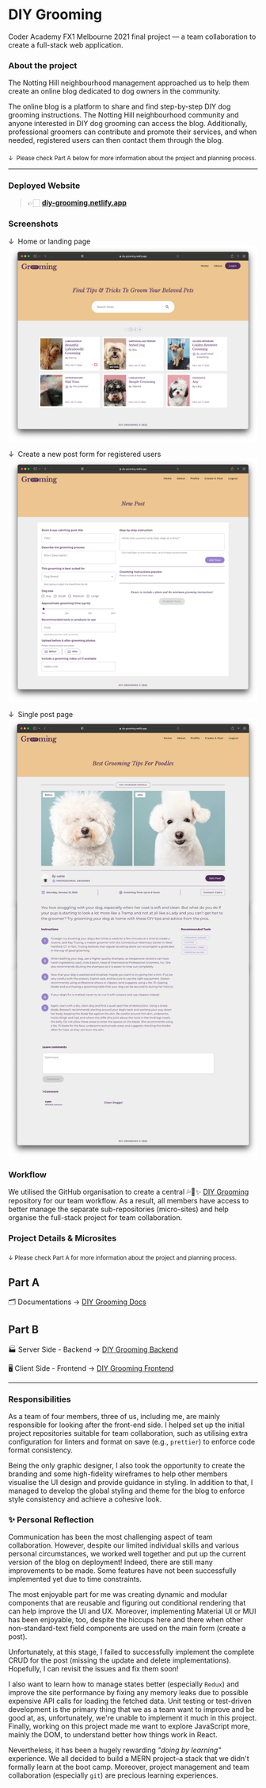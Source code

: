 # DIY Grooming

Coder Academy FX1 Melbourne 2021 final project –– a team collaboration to create a full-stack web application.

### About the project

The Notting Hill neighbourhood management approached us to help them create an online blog dedicated to dog owners in the community.

The online blog is a platform to share and find step-by-step DIY dog grooming instructions. The Notting Hill neighbourhood community and anyone interested in DIY dog grooming can access the blog. Additionally, professional groomers can contribute and promote their services, and when needed, registered users can then contact them through the blog.

<sub> &darr;  Please check Part A below for more information about the project and planning process.</sub>

---

### Deployed Website

> 👉🏻   [**diy-grooming.netlify.app**](https://diy-grooming.netlify.app)

### Screenshots

&darr;  Home or landing page
![diy-grooming screenshots](./docs/diyg_ss_01.png)

&darr;  Create a new post form for registered users
![diy-grooming screenshots](./docs/diyg_ss_02.png)

&darr;  Single post page
![diy-grooming screenshots](./docs/diyg_ss_03.png)

### Workflow

We utilised the GitHub organisation to create a central 💦🐩✨ [DIY Grooming](https://github.com/DIYGrooming) repository for our team workflow. As a result, all members have access to better manage the separate sub-repositories (micro-sites) and help organise the full-stack project for team collaboration.

### Project Details & Microsites

<sub> &darr;  Please check Part A for more information about the project and planning process.</sub>

Part A
------
🗂 Documentations  →  [DIY Grooming Docs](https://github.com/DIYGrooming/docs)

Part B
------

🏭  Server Side - Backend  →  [DIY Grooming Backend](https://github.com/DIYGrooming/server-backend)  

🖥  Client Side - Frontend  →  [DIY Grooming Frontend](https://github.com/DIYGrooming/client-frontend)  



---



### Responsibilities

As a team of four members, three of us, including me, are mainly responsible for looking after the front-end side. I helped set up the initial project repositories suitable for team collaboration, such as utilising extra configuration for linters and format on save (e.g., `prettier`) to enforce code format consistency. 

Being the only graphic designer, I also took the opportunity to create the branding and some high-fidelity wireframes to help other members visualise the UI design and provide guidance in styling. In addition to that, I managed to develop the global styling and theme for the blog to enforce style consistency and achieve a cohesive look.

### ✨ Personal Reflection

Communication has been the most challenging aspect of team collaboration. However, despite our limited individual skills and various personal circumstances, we worked well together and put up the current version of the blog on deployment! Indeed, there are still many improvements to be made. Some features have not been successfully implemented yet due to time constraints. 

The most enjoyable part for me was creating dynamic and modular components that are reusable and figuring out conditional rendering that can help improve the UI and UX. Moreover, implementing Material UI or MUI has been enjoyable, too, despite the hiccups here and there when other non-standard-text field components are used on the main form (create a post). 

Unfortunately, at this stage, I failed to successfully implement the complete CRUD for the post (missing the update and delete implementations). Hopefully, I can revisit the issues and fix them soon!

I also want to learn how to manage states better (especially `Redux`) and improve the site performance by fixing any memory leaks due to possible expensive API calls for loading the fetched data. Unit testing or test-driven development is the primary thing that we as a team want to improve and be good at, as, unfortunately, we're unable to implement it much in this project. Finally, working on this project made me want to explore JavaScript more, mainly the DOM, to understand better how things work in React. 

Nevertheless, it has been a hugely rewarding *"doing by learning"* experience. We all decided to build a MERN project–a stack that we didn't formally learn at the boot camp. Moreover, project management and team collaboration (especially `git`) are precious learning experiences. 
